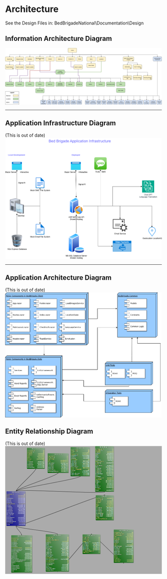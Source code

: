 # Architecture

See the Design Files in:
BedBrigadeNational\Documentation\Design

## Information Architecture Diagram

![Information Architecture Diagram](Design/Information%20Architecture%20Diagram.png)

<hr />

## Application Infrastructure Diagram
(This is out of date)
![Application Infrastructure Diagram](Design/Application%20Infrastructure%20Diagram.png)

<hr />

## Application Architecture Diagram
(This is out of date)
![Application Architecture Diagram](Design/Application%20Architecture%20Diagram.png)

## Entity Relationship Diagram
(This is out of date)
![Entity Relationship Diagram](Design/EntityRelationshipDiagram.png)
